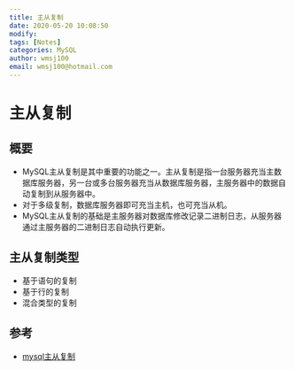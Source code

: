 ```yaml
---
title: 主从复制
date: 2020-05-20 10:08:50
modify: 
tags: [Notes]
categories: MySQL
author: wmsj100
email: wmsj100@hotmail.com
---
```


# 主从复制

## 概要

- MySQL主从复制是其中重要的功能之一。主从复制是指一台服务器充当主数据库服务器，另一台或多台服务器充当从数据库服务器，主服务器中的数据自动复制到从服务器中。
- 对于多级复制，数据库服务器即可充当主机，也可充当从机。
- MySQL主从复制的基础是主服务器对数据库修改记录二进制日志，从服务器通过主服务器的二进制日志自动执行更新。

## 主从复制类型

- 基于语句的复制
- 基于行的复制
- 混合类型的复制

## 参考

- [mysql主从复制](https://segmentfault.com/a/1190000008942618)
